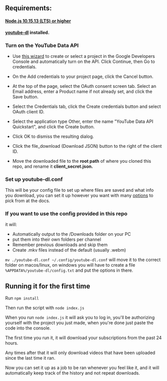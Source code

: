 ## Requirements:

#### [Node.js 10.15.13 (LTS) or higher](https://nodejs.org/en/)

#### [youtube-dl](http://ytdl-org.github.io/youtube-dl/download.html) installed.

### Turn on the YouTube Data API

- Use [this wizard](https://console.developers.google.com/flows/enableapi?apiid=youtube) to create or select a project in the Google Developers Console and automatically turn on the API. Click Continue, then Go to credentials.

- On the Add credentials to your project page, click the Cancel button.

- At the top of the page, select the OAuth consent screen tab. Select an Email address, enter a Product name if not already set, and click the Save button.

- Select the Credentials tab, click the Create credentials button and select OAuth client ID.

- Select the application type Other, enter the name "YouTube Data API Quickstart", and click the Create button.

- Click OK to dismiss the resulting dialog.

- Click the file_download (Download JSON) button to the right of the client ID.

- Move the downloaded file to the **root path** of where you cloned this repo, and rename it **client_secret.json.**

### Set up youtube-dl.conf

This will be your config file to set up where files are saved and what info you download, you can set it up however you want with many [options](https://github.com/ytdl-org/youtube-dl/blob/master/README.md#options) to pick from at the docs.

### If you want to use the config provided in this repo

it will:

- Automatically output to the /Downloads folder on your PC
- put them into their own folders per channel
- Remember previous downloads and skip them
- Create .mkv files instead of the default (usually .webm)

`mv ./youtube-dl.conf ~/.config/youtube-dl.conf` will move it to the correct folder on macos/linux, on windows you will have to create a file `%APPDATA%/youtube-dl/config.txt` and put the options in there.

## Running it for the first time

Run `npm install`

Then run the script with `node index.js`

When you run `node index.js` it will ask you to log in, you'll be authorizing yourself with the project you just made, when you're done just paste the code into the console.

The first time you run it, it will download your subscriptions from the past 24 hours.

Any times after that it will only download videos that have been uploaded since the last time it ran.

Now you can set it up as a job to be ran whenever you feel like it, and it will automatically keep track of the history and not repeat downloads.
